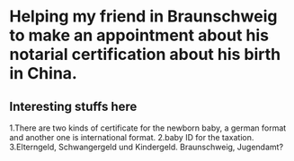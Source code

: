 # Helping my friend in Braunschweig to make an appointment about his notarial certification about his birth in China.
## Interesting stuffs here

1.There are two kinds of certificate for the newborn baby, a german format and another one is international format.
2.baby ID for the taxation.
3.Elterngeld, Schwangergeld und Kindergeld.   Braunschweig, Jugendamt?



